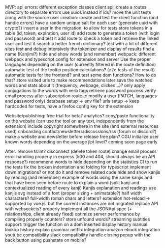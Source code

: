 MVP:
    api errors: different exception classes
    client api: create a routes directory to separate errors
    use uuids instead if ids?
    move the unit tests along with the source
    user creation: create and test the client function (and handle errors)
    have a random unique salt for each user (generate uuid with crypto?)
    insert a user in the migration, to allow for tests
    store tokens in a table (id, token, expiration, user id)
    add route to generate a token (with login and password) and test it
    add route to check a token and retrieve the linked user and test it
    search a better french dictionary?
    test with a lot of different sites
    test and debug intensively the tokenizer and display of results
    find a name (Kanjimi?)
    hide and show words (and remember)
    webpack: different webpack and typescript config for extension and server
    Use the proper languages depending on the user (currently filtered in the route definition)
    automatic test of the tooltip position calculations? (e2e tests of the result)
    automatic tests for the frontend? unit test some dom functions? How to do that?
    store visited urls to make recommendations later
    save the watched words and stats about it (frequency, webpage, clicked...)?
    only apply conjugations to the words with verb tags
    retrieve password process
    verify email process after subscription
    route to modify a user (PATCH, languages and password only)
    database setup -> env file?
    urls setup -> keep hardcoded for tests, have a firefox config key for the extension

Website/publishing:
    free trial for beta?
    analytics?
    copy/paste functionality on the website (can use the tool on any text, independently from the extension)
    include copyright somewhere in the site (and external resources used)
    onboarding
    contact/newsletters/discussions/rss (forum or discord?)
    make a website and newsletter before release
    free plan?
    CGU
    initialize user known words depending on the average jlpt level?
    coming soon page early

After:
    remove tslint?
    disconnect (delete token route)
    change email process
    error handling properly in express (500 and 404, should always be an API response?)
    recommend words to hide depending on the statistics
    CI to run the tests
    fix the broken indentation and folding for typescript
    implement down migrations? or not do it and remove related code
    hide and show kanjis by reading (and remember)
    example of words using the same kanjis and that have been seen before
    route to explain a word (split kanji and contextualized reading of every kanji)
    Kanjis explanation and readings
    use kanjis svg instead of a font (proper sizing + animatable?)
    half width characters? full-width roman chars and letters?
    extension hot-reload -> supported by vue.js, but the current instances are not migrated
    replace API with websockets?
    properly implement all the JSONApi spec (+ relationships, client already fixed)
    optimize server performance by compiling properly
    counters?
    store unfound words?
    streaming subtitles support: trigger the function on a dom inserted
    display history
    manual lookup history
    explain grammar
    netflix integration
    amazon ebook integration
    youtube compatibility
    slack compatibility
    handle closing popup with the back button using pushstate on mobile?
